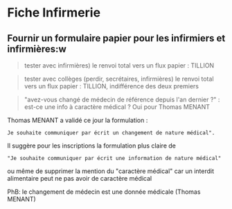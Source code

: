 # Fiche Infirmerie

## Fournir un formulaire papier pour les infirmiers et infirmières:w


>tester avec infirmières) le renvoi total vers un flux papier : TILLION

> tester avec collèges (perdir, secrétaires, infirmières) le renvoi total vers un flux papier : TILLION, indifférence des deux premiers

> "avez-vous changé de médecin de référence depuis l'an dernier ?" : est-ce une info à caractère médical ? Oui pour Thomas MENANT

Thomas MENANT a validé ce jour la formulation :

    Je souhaite communiquer par écrit un changement de nature médical".

Il suggère pour les inscriptions la formulation plus claire de

    "Je souhaite communiquer par écrit une information de nature médical"

ou même de supprimer la mention du "caractère médical" car un interdit alimentaire peut ne pas avoir de caractère médical

PhB: le changement de médecin est une donnée médicale (Thomas MENANT)

